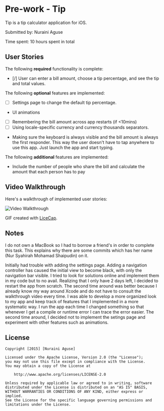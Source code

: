 # Pre-work - Tip

Tip is a tip calculator application for iOS.

Submitted by: Nuraini Aguse

Time spent: 10 hours spent in total

## User Stories

The following **required** functionality is complete:
* [/] User can enter a bill amount, choose a tip percentage, and see the tip and total values.

The following **optional** features are implemented:
* [ ] Settings page to change the default tip percentage.
* UI animations
* [ ] Remembering the bill amount across app restarts (if <10mins)
* [ ] Using locale-specific currency and currency thousands separators.
* Making sure the keyboard is always visible and the bill amount is always the first responder. This way the user doesn't have to tap anywhere to use this app. Just launch the app and start typing.

The following **additional** features are implemented:

* Include the number of people who share the bill and calculate the amount that each person has to pay

## Video Walkthrough 

Here's a walkthrough of implemented user stories:

<img src='http://i.imgur.com/link/to/your/gif/file.gif' title='Video Walkthrough' width='' alt='Video Walkthrough' />

GIF created with [LiceCap](http://www.cockos.com/licecap/).

## Notes

I do not own a MacBook so I had to borrow a friend's in order to complete this task. This explains why there are some commits which has her name (Nur Syahirah Mohamad Shaipudin) on it.

Initially had trouble with adding the settings page. Adding a navigation controller has caused the initial view to become black, with only the navigation bar visible. I tried to look for solutions online and implement them in my code but to no avail. Realizing that I only have 2 days left, I decided to restart the app from scratch. The second time around was better because I already know my way around Xcode and do not have to consult the walkthrough video every time. I was able to develop a more organized look to my app and keep track of features that I implemented in a more systematic way. I run the app each time I changed something so that whenever I get a compile or runtime error I can trace the error easier. The second time around, I decided not to implement the setings page and experiment with other features such as animations.

## License

    Copyright [2015] [Nuraini Aguse]

    Licensed under the Apache License, Version 2.0 (the "License");
    you may not use this file except in compliance with the License.
    You may obtain a copy of the License at

        http://www.apache.org/licenses/LICENSE-2.0

    Unless required by applicable law or agreed to in writing, software
    distributed under the License is distributed on an "AS IS" BASIS,
    WITHOUT WARRANTIES OR CONDITIONS OF ANY KIND, either express or implied.
    See the License for the specific language governing permissions and
    limitations under the License.
